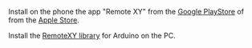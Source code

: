 Install on the phone the app "Remote XY" from the [Google PlayStore](https://play.google.com/store/apps/details?id=com.shevauto.remotexy.free) of from the [Apple Store](https://itunes.apple.com/app/remotexy/id1168130280).

Install the [RemoteXY library](https://remotexy.com/en/library/) for Arduino on the PC.
